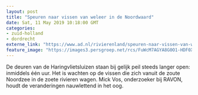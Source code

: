 ```yaml
---
layout: post
title: "Speuren naar vissen van weleer in de Noordwaard"
date: Sat, 11 May 2019 10:18:00 GMT
categories: 
- zuid-holland 
- dordrecht 
externe_link: "https://www.ad.nl/rivierenland/speuren-naar-vissen-van-weleer-in-de-noordwaard~a7beb351/"
feature_image: "https://images3.persgroep.net/rcs/FuWcM7AGYA8G0O1-HDF0XjS-uXE/diocontent/147416568/_fitwidth/400/?appId=21791a8992982cd8da851550a453bd7f&quality=0.7"
---
```


De deuren van de Haringvlietsluizen staan bij gelijk peil steeds langer open: inmiddels één uur. Het is wachten op de vissen die zich vanuit de zoute Noordzee in de zoete rivieren wagen. Mick Vos, onderzoeker bij RAVON, houdt de veranderingen nauwlettend in het oog.
